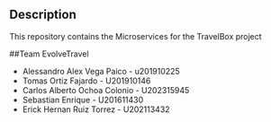 ## Description
This repository contains the Microservices for the TravelBox project

##Team EvolveTravel
* Alessandro Alex Vega Paico - u201910225
* Tomas Ortiz Fajardo - U201910146
* Carlos Alberto Ochoa Colonio - U202315945
* Sebastian Enrique - U201611430
* Erick Hernan Ruiz Torrez - U202113432 
